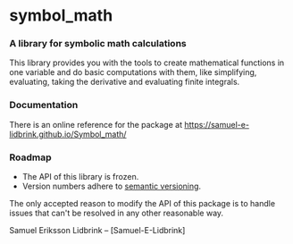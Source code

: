 ﻿# symbol_math
### A library for symbolic math calculations 
This library provides you with the tools to create mathematical functions in one variable and do basic computations with them, like simplifying, evaluating, taking the derivative and evaluating finite integrals.

### Documentation
There is an online reference for the package at https://samuel-e-lidbrink.github.io/Symbol_math/

### Roadmap
-   The API of this library is frozen.
-   Version numbers adhere to [semantic versioning](http://semver.org/).

The only accepted reason to modify the API of this package is to handle issues that can't be resolved in any other reasonable way.

Samuel Eriksson Lidbrink – [Samuel-E-Lidbrink]
